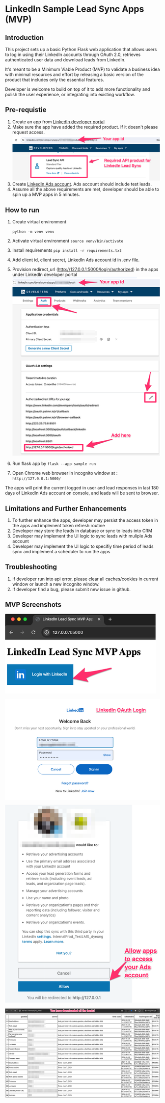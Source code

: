 # LinkedIn Sample Lead Sync Apps (MVP)

## Introduction

This project sets up a basic Python Flask web application that allows users to log in using their LinkedIn accounts through OAuth 2.0, retrieves authenticated user data and download leads from LinkedIn.

It's meant to be a Minimum Viable Product (MVP) to validate a business idea with minimal resources and effort by releasing a basic version of the product that includes only the essential features.

Developer is welcome to build on top of it to add more functionality and polish the user experience, or integrating into existing workflow.

## Pre-requistie

1. Create an app from [LinkedIn developer portal](https://developer.linkedin.com)
2. Make sure the app have added the required product. If it doesn't please request access. ![redirect_url](screenshots/lead_sync_api.png)
3. Create [LinkedIn Ads account](https://www.linkedin.com/help/linkedin/answer/a426102/create-an-ad-account-in-campaign-manager-as-a-new-advertiser). Ads account should include test leads.
4. Assume all the above requirements are met, developer should be able to spin up a MVP apps in 5 minutes.

## How to run

1. Create virtual environment

   `python -m venv venv`

2. Activate virtual environment
   `source venv/bin/activate`

3. Install requirements
   `pip install -r requirements.txt`

4. Add client id, client secret, LinkedIn Ads account id in .env file.

5. Provision redirect_url (http://127.0.0.1:5000/login/authorized) in the apps under LinkedIn developer portal
   ![redirect_url](screenshots/redirect_url.png)

6. Run flask app by
   `flask --app sample run`

7. Open Chrome web browser in incognito window at :
   `http://127.0.0.1:5000/`

The apps will print the current logged in user and lead responses in last 180 days of LinkedIn Ads account on console, and leads will be sent to browser.

## Limitations and Further Enhancements

1. To further enhance the apps, developer may persist the access token in the apps and implement token refresh routine
2. Developer may store the leads in database or sync to leads into CRM
3. Developer may implement the UI logic to sync leads with muliple Ads account
4. Developer may implement the UI logic to specifiy time period of leads sync and implement a scheduler to run the apps

## Troubleshooting

1. If developer run into api error, please clear all caches/cookies in current window or launch a new incognito window.
2. If developer find a bug, please submit new issue in github.

## MVP Screenshots

![app_login](screenshots/app_login.png)

![linkedin_oauth](screenshots/linkedin_oauth.png)

![allow_access](screenshots/allow_access.png)

![sync_lead](screenshots/sync_lead.png)
